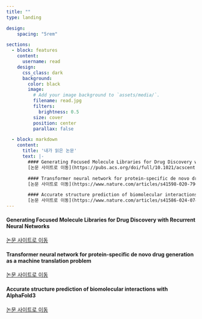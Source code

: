 ```yaml
---
title: ""
type: landing

design:
    spacing: "5rem"

sections:
  - block: features
    content:
      username: read
    design:
      css_class: dark
      background: 
        color: black
        image:
          # Add your image background to `assets/media/`.
          filename: read.jpg
          filters:
            brightness: 0.5
          size: cover
          position: center
          parallax: false

  - block: markdown
    content:
      title: '내가 읽은 논문'
      text: |-
        #### Generating Focused Molecule Libraries for Drug Discovery with Recurrent Neural Networks
        [논문 사이트로 이동](https://pubs.acs.org/doi/full/10.1021/acscentsci.7b00512)

        #### Transformer neural network for protein-specific de novo drug generation as a machine translation problem
        [논문 사이트로 이동](https://www.nature.com/articles/s41598-020-79682-4)

        #### Accurate structure prediction of biomolecular interactions with AlphaFold3
        [논문 사이트로 이동](https://www.nature.com/articles/s41586-024-07487-w)
---
```


#### Generating Focused Molecule Libraries for Drug Discovery with Recurrent Neural Networks
[논문 사이트로 이동](https://pubs.acs.org/doi/full/10.1021/acscentsci.7b00512)

#### Transformer neural network for protein-specific de novo drug generation as a machine translation problem
[논문 사이트로 이동](https://www.nature.com/articles/s41598-020-79682-4)

#### Accurate structure prediction of biomolecular interactions with AlphaFold3
[논문 사이트로 이동](https://www.nature.com/articles/s41586-024-07487-w)